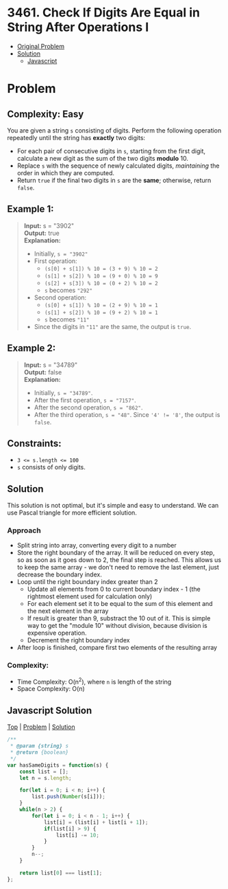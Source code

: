 # 3461. Check If Digits Are Equal in String After Operations I

- [Original Problem](https://leetcode.com/problems/check-if-digits-are-equal-in-string-after-operations-i/description/)
- [Solution](#solution)
  - [Javascript](#javascript-solution)

# Problem
## Complexity: Easy

You are given a string `s` consisting of digits. Perform the following operation repeatedly until the string has **exactly** two digits:

- For each pair of consecutive digits in `s`, starting from the first digit, calculate a new digit as the sum of the two digits **modulo** 10.
- Replace `s` with the sequence of newly calculated digits, _maintaining_ the order in which they are computed.
- Return `true` if the final two digits in `s` are the **same**; otherwise, return `false`.

## Example 1:

> **Input:** s = "3902"\
> **Output:** true\
> **Explanation:**
> - Initially, `s = "3902"`
> - First operation:
>   - `(s[0] + s[1]) % 10 = (3 + 9) % 10 = 2`
>   - `(s[1] + s[2]) % 10 = (9 + 0) % 10 = 9`
>   - `(s[2] + s[3]) % 10 = (0 + 2) % 10 = 2`
>   - `s` becomes `"292"`
> - Second operation:
>   - `(s[0] + s[1]) % 10 = (2 + 9) % 10 = 1`
>   - `(s[1] + s[2]) % 10 = (9 + 2) % 10 = 1`
>   - `s` becomes `"11"`
> - Since the digits in `"11"` are the same, the output is `true`.

## Example 2:

> **Input:** s = "34789"\
> **Output:** false\
> **Explanation:**
> - Initially, `s = "34789"`.
> - After the first operation, `s = "7157"`.
> - After the second operation, `s = "862"`.
> - After the third operation, `s = "48"`.
> Since `'4' != '8'`, the output is `false`.

## Constraints:

- `3 <= s.length <= 100`
- `s` consists of only digits.


## Solution

This solution is not optimal, but it's simple and easy to understand. We can use Pascal triangle for more efficient solution.

### Approach

- Split string into array, converting every digit to a number
- Store the right boundary of the array. It will be reduced on every step, so as soon as it goes down to 2, the final step is reached. This allows us to keep the same array - we don't need to remove the last element, just decrease the boundary index.
- Loop until the right boundary index greater than 2
  - Update all elements from 0 to current boundary index - 1 (the rightmost element used for calculation only)
  - For each element set it to be equal to the sum of this element and the next element in the array
  - If result is greater than 9, substract the 10 out of it. This is simple way to get the "module 10" without division, because division is expensive operation.
   - Decrement the right boundary index
- After loop is finished, compare first two elements of the resulting array


### Complexity: 

- Time Complexity: O(n<sup>2</sup>), where `n` is length of the string
- Space Complexity: O(n)

## Javascript Solution
[Top](#3461-check-if-digits-are-equal-in-string-after-operations-i) |
[Problem](#problem) |
[Solution](#solution)

```javascript
/**
 * @param {string} s
 * @return {boolean}
 */
var hasSameDigits = function(s) {
    const list = [];
    let n = s.length;

    for(let i = 0; i < n; i++) {
        list.push(Number(s[i]));
    }
    while(n > 2) {
        for(let i = 0; i < n - 1; i++) {
            list[i] = (list[i] + list[i + 1]);
            if(list[i] > 9) {
                list[i] -= 10;
            }
        }
        n--;
    }

    return list[0] === list[1];
};
```